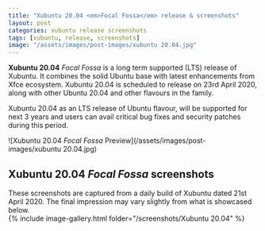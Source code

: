 ```yaml
---
title: "Xubuntu 20.04 <em>Focal Fossa</em> release & screenshots"
layout: post
categories: xubuntu release screenshots
tags: [xubuntu, release, screenshots]
image: "/assets/images/post-images/xubuntu 20.04.jpg"
---
```


**Xubuntu 20.04** *Focal Fossa* is a long term supported (LTS) release of Xubuntu. It combines the solid Ubuntu base with latest enhancements from Xfce ecosystem. Xubuntu 20.04 is scheduled to release on 23rd April 2020, along with other Ubuntu 20.04 and other flavours in the family.

Xubuntu 20.04 as an LTS release of Ubuntu flavour, will be supported for next 3 years and users can avail critical bug fixes and security patches during this period.

![Xubuntu 20.04 *Focal Fossa* Preview](/assets/images/post-images/xubuntu 20.04.jpg)


## Xubuntu 20.04 <em>Focal Fossa</em> screenshots
<div class="alert alert-info">These screenshots are captured from a daily build of Xubuntu dated 21st April 2020. The final impression may vary slightly from what is showcased below.</div>
{% include image-gallery.html folder="/screenshots/Xubuntu 20.04" %}



